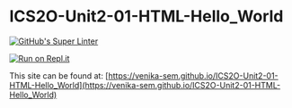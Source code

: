 # ICS2O-Unit2-01-HTML-Hello_World

[![GitHub's Super Linter](https://github.com/venika-sem/ICS2O-Unit2-01-HTML-Hello_World/workflows/GitHub's%20Super%20Linter/badge.svg)](https://github.com/venika-sem/ICS2O-Unit2-01-HTML-Hello_World/actions)

[![Run on Repl.it](https://repl.it/badge/github/venika-sem/ICS2O-Unit2-01-HTML-Hello_World)](https://repl.it/github/venika-sem/ICS2O-Unit2-01-HTML-Hello_World)

This site can be found at: [https://venika-sem.github.io/ICS2O-Unit2-01-HTML-Hello_World](https://venika-sem.github.io/ICS2O-Unit2-01-HTML-Hello_World)
